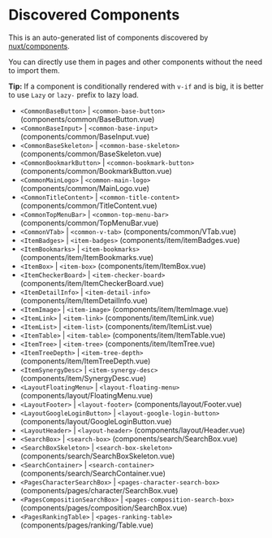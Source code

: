 # Discovered Components

This is an auto-generated list of components discovered by [nuxt/components](https://github.com/nuxt/components).

You can directly use them in pages and other components without the need to import them.

**Tip:** If a component is conditionally rendered with `v-if` and is big, it is better to use `Lazy` or `lazy-` prefix to lazy load.

- `<CommonBaseButton>` | `<common-base-button>` (components/common/BaseButton.vue)
- `<CommonBaseInput>` | `<common-base-input>` (components/common/BaseInput.vue)
- `<CommonBaseSkeleton>` | `<common-base-skeleton>` (components/common/BaseSkeleton.vue)
- `<CommonBookmarkButton>` | `<common-bookmark-button>` (components/common/BookmarkButton.vue)
- `<CommonMainLogo>` | `<common-main-logo>` (components/common/MainLogo.vue)
- `<CommonTitleContent>` | `<common-title-content>` (components/common/TitleContent.vue)
- `<CommonTopMenuBar>` | `<common-top-menu-bar>` (components/common/TopMenuBar.vue)
- `<CommonVTab>` | `<common-v-tab>` (components/common/VTab.vue)
- `<ItemBadges>` | `<item-badges>` (components/item/itemBadges.vue)
- `<ItemBookmarks>` | `<item-bookmarks>` (components/item/ItemBookmarks.vue)
- `<ItemBox>` | `<item-box>` (components/item/ItemBox.vue)
- `<ItemCheckerBoard>` | `<item-checker-board>` (components/item/ItemCheckerBoard.vue)
- `<ItemDetailInfo>` | `<item-detail-info>` (components/item/ItemDetailInfo.vue)
- `<ItemImage>` | `<item-image>` (components/item/ItemImage.vue)
- `<ItemLink>` | `<item-link>` (components/item/ItemLink.vue)
- `<ItemList>` | `<item-list>` (components/item/ItemList.vue)
- `<ItemTable>` | `<item-table>` (components/item/ItemTable.vue)
- `<ItemTree>` | `<item-tree>` (components/item/ItemTree.vue)
- `<ItemTreeDepth>` | `<item-tree-depth>` (components/item/ItemTreeDepth.vue)
- `<ItemSynergyDesc>` | `<item-synergy-desc>` (components/item/SynergyDesc.vue)
- `<LayoutFloatingMenu>` | `<layout-floating-menu>` (components/layout/FloatingMenu.vue)
- `<LayoutFooter>` | `<layout-footer>` (components/layout/Footer.vue)
- `<LayoutGoogleLoginButton>` | `<layout-google-login-button>` (components/layout/GoogleLoginButton.vue)
- `<LayoutHeader>` | `<layout-header>` (components/layout/Header.vue)
- `<SearchBox>` | `<search-box>` (components/search/SearchBox.vue)
- `<SearchBoxSkeleton>` | `<search-box-skeleton>` (components/search/SearchBoxSkeleton.vue)
- `<SearchContainer>` | `<search-container>` (components/search/SearchContainer.vue)
- `<PagesCharacterSearchBox>` | `<pages-character-search-box>` (components/pages/character/SearchBox.vue)
- `<PagesCompositionSearchBox>` | `<pages-composition-search-box>` (components/pages/composition/SearchBox.vue)
- `<PagesRankingTable>` | `<pages-ranking-table>` (components/pages/ranking/Table.vue)
